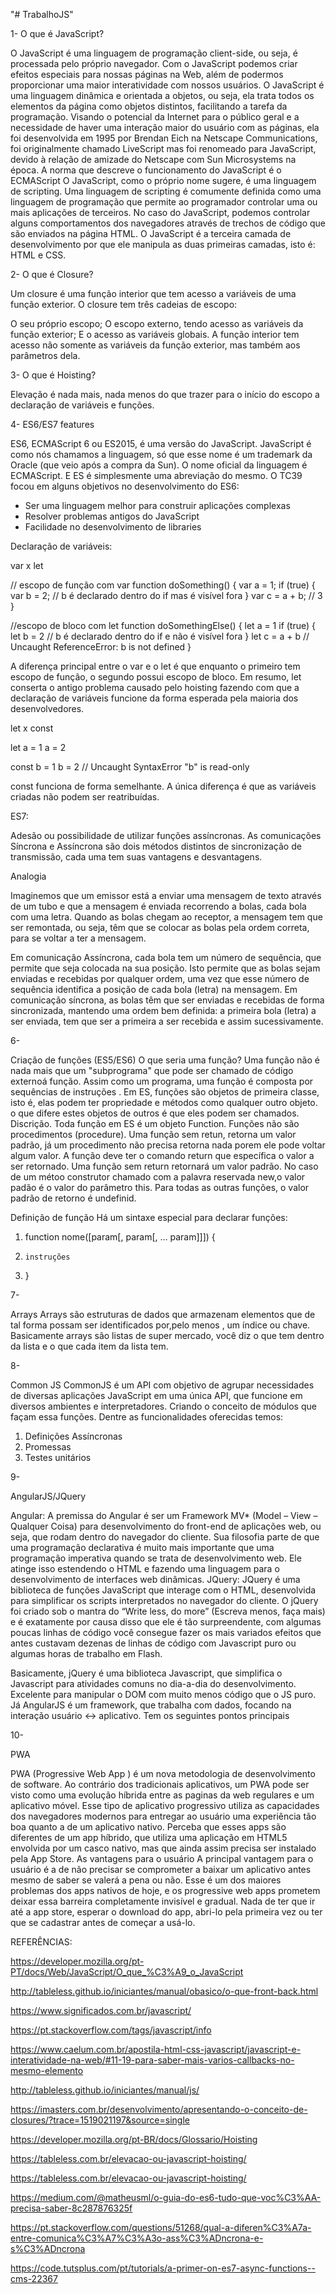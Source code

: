 ﻿"# TrabalhoJS" 

1- O que é JavaScript?

  O JavaScript é uma linguagem de programação client-side, ou seja, é processada pelo próprio navegador. Com o JavaScript podemos criar efeitos especiais para nossas páginas na Web, além de podermos proporcionar uma maior interatividade com nossos usuários. O JavaScript é uma linguagem dinâmica e orientada a objetos, ou seja, ela trata todos os elementos da página como objetos distintos, facilitando a tarefa da programação.
  Visando o potencial da Internet para o público geral e a necessidade de haver uma interação maior do usuário com as páginas, ela foi desenvolvida em 1995 por Brendan Eich na Netscape Communications, foi originalmente chamado LiveScript mas foi renomeado para JavaScript, devido à relação de amizade do Netscape com Sun Microsystems na época. A norma que descreve o funcionamento do JavaScript é o ECMAScript
  O JavaScript, como o próprio nome sugere, é uma linguagem de scripting. Uma linguagem de scripting é comumente definida como uma linguagem de programação que permite ao programador controlar uma ou mais aplicações de terceiros. No caso do JavaScript, podemos controlar alguns comportamentos dos navegadores através de trechos de código que são enviados na página HTML. O JavaScript é a terceira camada de desenvolvimento por que ele manipula as duas primeiras camadas, isto é: HTML e CSS.
  
2- O que é Closure?

Um closure é uma função interior que tem acesso a variáveis de uma função exterior. O closure tem três cadeias de escopo:

O seu próprio escopo;
O escopo externo, tendo acesso as variáveis da função exterior;
E o acesso as variáveis globais.
A função interior tem acesso não somente as variáveis da função exterior, mas também aos parâmetros dela.

3- O que é Hoisting?

Elevação é nada mais, nada menos do que trazer para o início do escopo a declaração de variáveis e funções.

4- ES6/ES7 features

ES6, ECMAScript 6 ou ES2015, é uma versão do JavaScript. JavaScript é como nós chamamos a linguagem, só que esse nome é um trademark da Oracle (que veio após a compra da Sun). O nome oficial da linguagem é ECMAScript. E ES é simplesmente uma abreviação do mesmo. O TC39 focou em alguns objetivos no desenvolvimento do ES6:
- Ser uma linguagem melhor para construir aplicações complexas
- Resolver problemas antigos do JavaScript
- Facilidade no desenvolvimento de libraries

Declaração de variáveis:

var x let


// escopo de função com var
function doSomething() {
  var a = 1;
  if (true) {
    var b = 2; // b é declarado dentro do if mas é visível fora
  }
  var c = a + b; // 3
}

//escopo de bloco com let
function doSomethingElse() {
  let a = 1
  if (true) {
    let b = 2 // b é declarado dentro do if e não é visível fora
  }
  let c = a + b // Uncaught ReferenceError: b is not defined
}

A diferença principal entre o var e o let é que enquanto o primeiro tem escopo de função, o segundo possui escopo de bloco. Em resumo, let conserta o antigo problema causado pelo hoisting fazendo com que a declaração de variáveis funcione da forma esperada pela maioria dos desenvolvedores.

let x const

let a = 1
a = 2

const b = 1
b = 2 // Uncaught SyntaxError "b" is read-only

const funciona de forma semelhante. A única diferença é que as variáveis criadas não podem ser reatribuídas.

ES7:

Adesão ou possibilidade de utilizar funções assíncronas. As comunicações Síncrona e Assíncrona são dois métodos distintos de sincronização de transmissão, cada uma tem suas vantagens e desvantagens.

Analogia

Imaginemos que um emissor está a enviar uma mensagem de texto através de um tubo e que a mensagem é enviada recorrendo a bolas, cada bola com uma letra. Quando as bolas chegam ao receptor, a mensagem tem que ser remontada, ou seja, têm que se colocar as bolas pela ordem correta, para se voltar a ter a mensagem.

Em comunicação Assíncrona, cada bola tem um número de sequência, que permite que seja colocada na sua posição. Isto permite que as bolas sejam enviadas e recebidas por qualquer ordem, uma vez que esse número de sequência identifica a posição de cada bola (letra) na mensagem.
Em comunicação síncrona, as bolas têm que ser enviadas e recebidas de forma sincronizada, mantendo uma ordem bem definida: a primeira bola (letra) a ser enviada, tem que ser a primeira a ser recebida e assim sucessivamente.

6-

Criação de funções (ES5/ES6)
O que seria uma função?
Uma função não é nada mais que um "subprograma" que pode ser chamado de código externoá função. Assim como um programa, uma função é composta por sequências de instruções .
Em ES, funções são objetos de primeira classe, isto é, elas podem ter propriedade e métodos como qualquer outro objeto. o que difere estes objetos de outros é que eles podem ser chamados.
Discrição.
Toda função em ES é um objeto Function. Funções não são procedimentos (procedure). Uma função  sem retun, retorna um valor padrão, já um procedimento não precisa retorna nada porem ele pode voltar algum valor.
A função deve ter o comando return que específica o valor a ser retornado. Uma função sem return retornará um valor padrão. No caso de um métoo construtor chamado com a palavra reservada new,o valor padão é o valor do parâmetro this. Para todas as outras funções, o valor padrão de retorno é undefinid. 

Definição de função
Há um sintaxe especial para declarar funções:
1.	function nome([param[, param[, ... param]]]) {
2.	   instruções
3.	}

   
7-

Arrays
Arrays são estruturas de dados que armazenam elementos que de tal forma possam ser identificados por,pelo menos , um índice ou chave.
Basicamente arrays são listas de super mercado, você diz o que tem dentro da lista e o que cada item da lista tem.

8-

Common JS
CommonJS é um API  com objetivo de agrupar necessidades de diversas aplicações  JavaScript em uma única API, que funcione em diversos ambientes e interpretadores. Criando o conceito de  módulos que façam essa funções.
Dentre as funcionalidades oferecidas temos:

1.	Definições Assíncronas
2.	Promessas
3.	Testes unitários

9-

AngularJS/JQuery

Angular:
A premissa do Angular é ser um Framework MV* (Model – View – Qualquer Coisa) para desenvolvimento do front-end de aplicações web, ou seja, que rodam dentro do navegador do cliente.
Sua filosofia parte de que uma programação declarativa é muito mais importante que uma programação imperativa quando se trata de desenvolvimento web. Ele atinge isso estendendo o HTML e fazendo uma linguagem para o desenvolvimento de interfaces web dinâmicas.
JQuery:
JQuery é uma biblioteca de funções JavaScript que interage com o HTML, desenvolvida para simplificar os scripts interpretados no navegador do cliente.
O jQuery foi criado sob o mantra do “Write less, do more” (Escreva menos, faça mais) e é exatamente por causa disso que ele é tão surpreendente, com algumas poucas linhas de código você consegue fazer os mais variados efeitos que antes custavam dezenas de linhas de código com Javascript puro ou algumas horas de trabalho em Flash. 

Basicamente, jQuery é uma biblioteca Javascript, que simplifica o Javascript para atividades comuns no dia-a-dia do desenvolvimento. Excelente para manipular o DOM com muito menos código que o JS puro. 
Já AngularJS é um framework, que trabalha com dados, focando na interação usuário <-> aplicativo. Tem os seguintes pontos principais


10-

PWA

PWA (Progressive Web App ) é um nova metodologia de desenvolvimento de software. Ao contrário dos tradicionais aplicativos, um PWA pode ser visto como uma evolução híbrida entre as paginas da web regulares e um aplicativo móvel.
Esse tipo de aplicativo progressivo utiliza as capacidades dos navegadores modernos para entregar ao usuário uma experiência tão boa quanto a de um aplicativo nativo. Perceba que esses apps são diferentes de um app híbrido, que utiliza uma aplicação em HTML5 envolvida por um casco nativo, mas que ainda assim precisa ser instalado pela App Store.
As vantagens para o usuário
A principal vantagem para o usuário é a de não precisar se comprometer a baixar um aplicativo antes mesmo de saber se valerá a pena ou não. Esse é um dos maiores problemas dos apps nativos de hoje, e os progressive web apps prometem deixar essa barreira completamente invisível e gradual. Nada de ter que ir até a app store, esperar o download do app, abri-lo pela primeira vez ou ter que se cadastrar antes de começar a usá-lo.


REFERÊNCIAS:

https://developer.mozilla.org/pt-PT/docs/Web/JavaScript/O_que_%C3%A9_o_JavaScript

http://tableless.github.io/iniciantes/manual/obasico/o-que-front-back.html

https://www.significados.com.br/javascript/

https://pt.stackoverflow.com/tags/javascript/info

https://www.caelum.com.br/apostila-html-css-javascript/javascript-e-interatividade-na-web/#11-19-para-saber-mais-varios-callbacks-no-mesmo-elemento

http://tableless.github.io/iniciantes/manual/js/

https://imasters.com.br/desenvolvimento/apresentando-o-conceito-de-closures/?trace=1519021197&source=single

https://developer.mozilla.org/pt-BR/docs/Glossario/Hoisting

https://tableless.com.br/elevacao-ou-javascript-hoisting/

https://tableless.com.br/elevacao-ou-javascript-hoisting/

https://medium.com/@matheusml/o-guia-do-es6-tudo-que-voc%C3%AA-precisa-saber-8c287876325f

https://pt.stackoverflow.com/questions/51268/qual-a-diferen%C3%A7a-entre-comunica%C3%A7%C3%A3o-ass%C3%ADncrona-e-s%C3%ADncrona

https://code.tutsplus.com/pt/tutorials/a-primer-on-es7-async-functions--cms-22367


